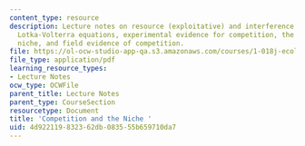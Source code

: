 ```yaml
---
content_type: resource
description: Lecture notes on resource (exploitative) and interference competition,
  Lotka-Volterra equations, experimental evidence for competition, the concept of
  niche, and field evidence of competition.
file: https://ol-ocw-studio-app-qa.s3.amazonaws.com/courses/1-018j-ecology-i-the-earth-system-fall-2009/4d922119832362db083555b659710da7_MIT1_018JF09_Lec17.pdf
file_type: application/pdf
learning_resource_types:
- Lecture Notes
ocw_type: OCWFile
parent_title: Lecture Notes
parent_type: CourseSection
resourcetype: Document
title: 'Competition and the Niche '
uid: 4d922119-8323-62db-0835-55b659710da7
---
```

